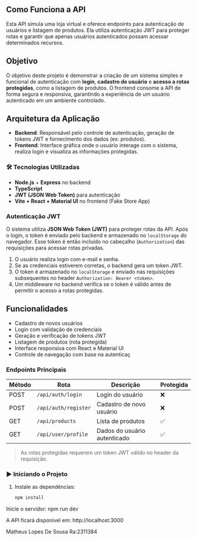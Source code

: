 ##  Como Funciona a API

Esta API simula uma loja virtual e oferece endpoints para autenticação de usuários e listagem de produtos. Ela utiliza autenticação JWT para proteger rotas e garantir que apenas usuários autenticados possam acessar determinados recursos.

##  Objetivo

O objetivo deste projeto é demonstrar a criação de um sistema simples e funcional de autenticação com **login**, **cadastro de usuário** e **acesso a rotas protegidas**, como a listagem de produtos. O frontend consome a API de forma segura e responsiva, garantindo a experiência de um usuário autenticado em um ambiente controlado.


##  Arquitetura da Aplicação

- **Backend**: Responsável pelo controle de autenticação, geração de tokens JWT e fornecimento dos dados (ex: produtos).
- **Frontend**: Interface gráfica onde o usuário interage com o sistema, realiza login e visualiza as informações protegidas.


### 🛠 Tecnologias Utilizadas
- **Node.js** + **Express** no backend
- **TypeScript**
- **JWT (JSON Web Token)** para autenticação
- **Vite + React + Material UI** no frontend (Fake Store App)

###  Autenticação JWT
O sistema utiliza **JSON Web Token (JWT)** para proteger rotas da API. Após o login, o token é enviado pelo backend e armazenado no `localStorage` do navegador. Esse token é então incluído no cabeçalho (`Authorization`) das requisições para acessar rotas privadas.

1. O usuário realiza login com e-mail e senha.
2. Se as credenciais estiverem corretas, o backend gera um token JWT.
3. O token é armazenado no `localStorage` e enviado nas requisições subsequentes no header `Authorization: Bearer <token>`.
4. Um middleware no backend verifica se o token é válido antes de permitir o acesso a rotas protegidas.

## Funcionalidades

- Cadastro de novos usuários
- Login com validação de credenciais
- Geração e verificação de tokens JWT
- Listagem de produtos (rota protegida)
- Interface responsiva com React e Material UI
- Controle de navegação com base na autenticaç


### Endpoints Principais

| Método | Rota                 | Descrição                          | Protegida |
|--------|----------------------|------------------------------------|-----------|
| POST   | `/api/auth/login`    | Login do usuário                   | ❌        |
| POST   | `/api/auth/register` | Cadastro de novo usuário           | ❌        |
| GET    | `/api/products`      | Lista de produtos                  | ✅        |
| GET    | `/api/user/profile`  | Dados do usuário autenticado       | ✅        |

> As rotas protegidas requerem um token JWT válido no header da requisição.

### ▶️ Iniciando o Projeto

1. Instale as dependências:
   ```bash
   npm install

Inicie o servidor:
npm run dev

A API ficará disponível em:
http://localhost:3000



Matheus Lopes De Sousa
Ra:2311384
